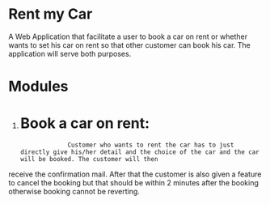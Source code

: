 # Rent my Car
A Web Application that facilitate a user to book a car on rent or whether wants to set his car on rent so that other customer can book his car. The application will serve both 
purposes.

# Modules
1) # Book a car on rent: 
                    Customer who wants to rent the car has to just directly give his/her detail and the choice of the car and the car will be booked. The customer will then 
receive the confirmation mail. After that the customer is also given a feature to cancel the booking but that should be within 2 minutes after the booking otherwise booking 
cannot be reverting.
